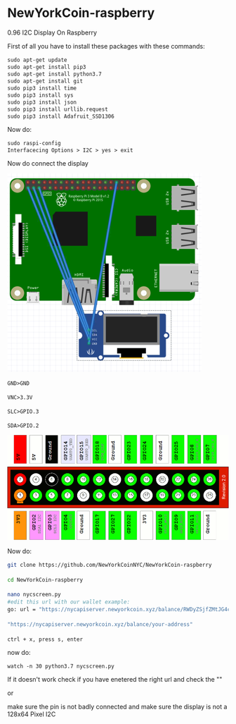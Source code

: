 # NewYorkCoin-raspberry
0.96 I2C Display On Raspberry



First of all you have to install these packages with these commands:
```
sudo apt-get update
sudo apt-get install pip3
sudo apt-get install python3.7 
sudo apt-get install git
sudo pip3 install time
sudo pip3 install sys
sudo pip3 install json
sudo pip3 install urllib.request
sudo pip3 install Adafruit_SSD1306
```

Now do:
```
sudo raspi-config
Interfacecing Options > I2C > yes > exit
```
Now do connect the display


![Screenshot (1)](img/1st.png)

```
GND>GND

VNC>3.3V

SLC>GPIO.3

SDA>GPIO.2
```

![dzEcU](img/2nd.png)

Now do:
```bash
git clone https://github.com/NewYorkCoinNYC/NewYorkCoin-raspberry

cd NewYorkCoin-raspberry

nano nycscreen.py
#edit this url with our wallet example:
go: url = "https://nycapiserver.newyorkcoin.xyz/balance/RWDyZSjfZMtJG4c6r3xDuUzA2tKrz7MGQB" 

"https://nycapiserver.newyorkcoin.xyz/balance/your-address"

ctrl + x, press s, enter
```
now do:
```
watch -n 30 python3.7 nycscreen.py
```
If it doesn't work check if you have enetered the right url and check the ""

or

make sure the pin is not badly connected and make sure the display is not a 128x64 Pixel I2C

